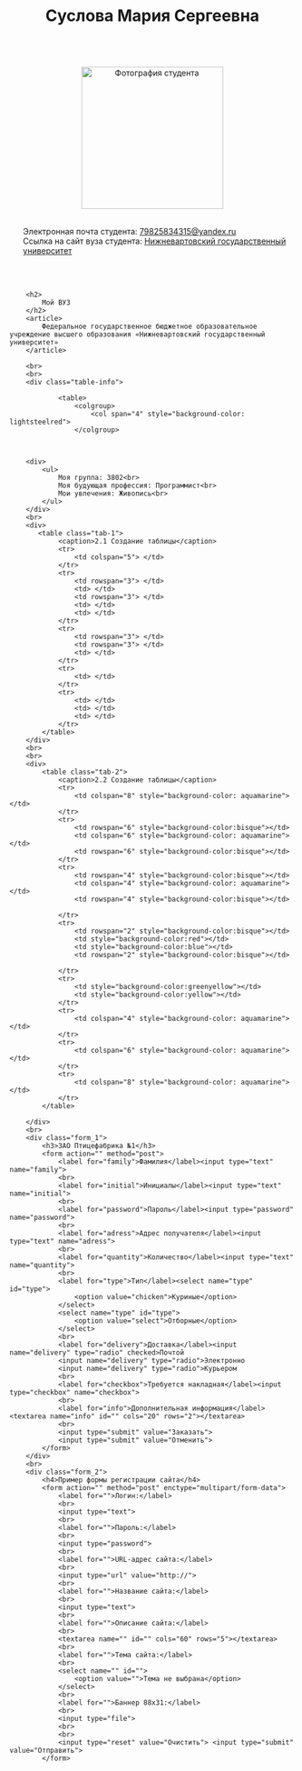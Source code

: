 
<html lang="en">
<head>
    <meta charset="UTF-8">
         <title>
            Сайт о студенте   
           </title>
    <link rel="stylesheet" type="text/css" href="style.css">
    <style>
     body { background: url(https://xn--80aahvkuapc1be.xn--p1ai/wp-content/uploads/fon-dlya-sajta-besshovnyj-svetlyj_17.jpg); }
    </style>
</head>


<body>
    <div class="main">
        <header>
            <h1>
                <strong>
                    <center>
                        Суслова Мария Сергеевна
                    </center>
                </strong>
            </h1>
        </header>
        <br>
        <center>
            <img class="image" src="https://sun9-71.userapi.com/impf/Z0MW7Mn2sPBhIIjKui0EnQ-HJzm5cNce9dIAmw/th5d8cmcQv4.jpg?size=1187x1186&quality=96&proxy=1&sign=a46d7761aaf5f0c1a67f51105e6e41a4" alt="Фотография студента" style="width:250px; height: 250px;">
            </center>
         <br>
        <ul>
            Электронная почта студента: <a href="mailto:79825834315@yandex.ru">79825834315@yandex.ru</a><br>
            Ссылка на сайт вуза студента: <a href="https://nvsu.ru/">Нижневартовский государственный университет</a>
        </ul>
        <br>
        <br>

        <h2>
            Мой ВУЗ
        </h2>
        <article>
            Федеральное государственное бюджетное образовательное учреждение высшего образования «Нижневартовский государственный университет»
        </article>
        
        <br>
        <br>
        <div class="table-info">
        
                <table>
                    <colgroup>
                        <col span="4" style="background-color: lightsteelred">
                    </colgroup>
                    
       
    
        <div>
            <ul>
                Моя группа: 3802<br>
                Моя будующая профессия: Программист<br>
                Мои увлечения: Живопись<br>
            </ul>
        </div>
        <br>
        <div>
           <table class="tab-1">
                <caption>2.1 Создание таблицы</caption>
                <tr>
                    <td colspan="5"> </td>
                </tr>
                <tr>
                    <td rowspan="3"> </td>
                    <td> </td>
                    <td rowspan="3"> </td>
                    <td> </td>
                    <td> </td>
                </tr>
                <tr>
                    <td rowspan="3"> </td>
                    <td rowspan="3"> </td>
                    <td> </td>
                </tr>
                <tr>
                    <td> </td>
                </tr>
                <tr>
                    <td> </td>
                    <td> </td>
                    <td> </td>
                </tr>
            </table>
        </div>
        <br>
        <br>
        <div>
            <table class="tab-2">
                <caption>2.2 Создание таблицы</caption>
                <tr>
                    <td colspan="8" style="background-color: aquamarine"></td>
                </tr>
                <tr>
                    <td rowspan="6" style="background-color:bisque"></td>
                    <td colspan="6" style="background-color: aquamarine"></td>
                    <td rowspan="6" style="background-color:bisque"></td>
                </tr>
                <tr>
                    <td rowspan="4" style="background-color:bisque"></td>
                    <td colspan="4" style="background-color: aquamarine"></td>
                    <td rowspan="4" style="background-color:bisque"></td>

                </tr>
                <tr>
                    <td rowspan="2" style="background-color:bisque"></td>
                    <td style="background-color:red"></td>
                    <td style="background-color:blue"></td>
                    <td rowspan="2" style="background-color:bisque"></td>

                </tr>
                <tr>
                    <td style="background-color:greenyellow"></td>
                    <td style="background-color:yellow"></td>
                </tr>
                <tr>
                    <td colspan="4" style="background-color: aquamarine"></td>
                </tr>
                <tr>
                    <td colspan="6" style="background-color: aquamarine"></td>
                </tr>
                <tr>
                    <td colspan="8" style="background-color: aquamarine"></td>
                </tr>
            </table>
      
        </div>
        <br>
        <div class="form_1">
            <h3>ЗАО Птицефабрика №1</h3>
            <form action="" method="post">
                <label for="family">Фамилия</label><input type="text" name="family">
                <br>
                <label for="initial">Инициалы</label><input type="text" name="initial">
                <br>
                <label for="password">Пароль</label><input type="password" name="password">
                <br>
                <label for="adress">Адрес получателя</label><input type="text" name="adress">
                <br>
                <label for="quantity">Количество</label><input type="text" name="quantity">
                <br>
                <label for="type">Тип</label><select name="type" id="type">
                    <option value="chicken">Куриные</option>
                </select>
                <select name="type" id="type">
                    <option value="select">Отборные</option>
                </select>
                <br>
                <label for="delivery">Доставка</label><input name="delivery" type="radio" checked>Почтой
                <input name="delivery" type="radio">Электронно
                <input name="delivery" type="radio">Курьером
                <br>
                <label for="checkbox">Требуется накладная</label><input type="checkbox" name="checkbox">
                <br>
                <label for="info">Дополнительная информация</label><textarea name="info" id="" cols="20" rows="2"></textarea>
                <br>
                <input type="submit" value="Заказать">
                <input type="submit" value="Отменить">
            </form>
        </div>
        <br>
        <div class="form_2">
            <h4>Пример формы регистрации сайта</h4>
            <form action="" method="post" enctype="multipart/form-data">
                <label for="">Логин:</label>
                <br>
                <input type="text">
                <br>
                <label for="">Пароль:</label>
                <br>
                <input type="password">
                <br>
                <label for="">URL-адрес сайта:</label>
                <br>
                <input type="url" value="http://">
                <br>
                <label for="">Название сайта:</label>
                <br>
                <input type="text">
                <br>
                <label for="">Описание сайта:</label>
                <br>
                <textarea name="" id="" cols="60" rows="5"></textarea>
                <br>
                <label for="">Тема сайта:</label>
                <br>
                <select name="" id="">
                    <option value="">Тема не выбрана</option>
                </select>
                <br>
                <label for="">Баннер 88x31:</label>
                <br>
                <input type="file">
                <br>
                <br>
                <input type="reset" value="Очистить"> <input type="submit" value="Отправить">
            </form>
     
